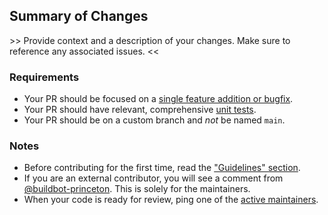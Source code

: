 ## Summary of Changes

\>> Provide context and a description of your changes. Make sure to reference any associated issues. <<

### Requirements

- Your PR should be focused on a [single feature addition or bugfix](https://docs.github.com/en/pull-requests/collaborating-with-pull-requests/getting-started/best-practices-for-pull-requests#write-small-prs).
- Your PR should have relevant, comprehensive [unit tests](https://quantum-accelerators.github.io/quacc/dev/contributing.html#unit-tests).
- Your PR should be on a custom branch and _not_ be named `main`.

### Notes

- Before contributing for the first time, read the ["Guidelines" section](https://quantum-accelerators.github.io/quacc/dev/contributing.html#guidelines).
- If you are an external contributor, you will see a comment from [@buildbot-princeton](https://github.com/buildbot-princeton). This is solely for the maintainers.
- When your code is ready for review, ping one of the [active maintainers](https://quantum-accelerators.github.io/quacc/about/contributors.html#active-maintainers).
